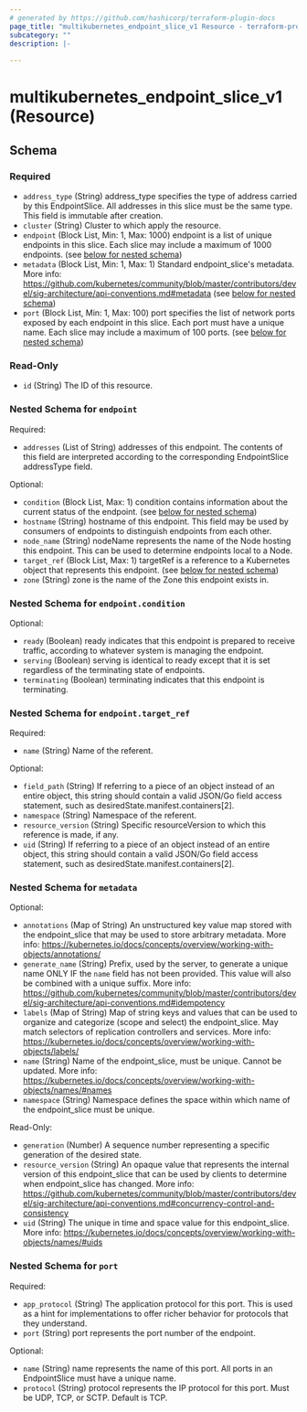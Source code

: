 ```yaml
---
# generated by https://github.com/hashicorp/terraform-plugin-docs
page_title: "multikubernetes_endpoint_slice_v1 Resource - terraform-provider-multikubernetes"
subcategory: ""
description: |-
  
---
```


# multikubernetes_endpoint_slice_v1 (Resource)





<!-- schema generated by tfplugindocs -->
## Schema

### Required

- `address_type` (String) address_type specifies the type of address carried by this EndpointSlice. All addresses in this slice must be the same type. This field is immutable after creation.
- `cluster` (String) Cluster to which apply the resource.
- `endpoint` (Block List, Min: 1, Max: 1000) endpoint is a list of unique endpoints in this slice. Each slice may include a maximum of 1000 endpoints. (see [below for nested schema](#nestedblock--endpoint))
- `metadata` (Block List, Min: 1, Max: 1) Standard endpoint_slice's metadata. More info: https://github.com/kubernetes/community/blob/master/contributors/devel/sig-architecture/api-conventions.md#metadata (see [below for nested schema](#nestedblock--metadata))
- `port` (Block List, Min: 1, Max: 100) port specifies the list of network ports exposed by each endpoint in this slice. Each port must have a unique name. Each slice may include a maximum of 100 ports. (see [below for nested schema](#nestedblock--port))

### Read-Only

- `id` (String) The ID of this resource.

<a id="nestedblock--endpoint"></a>
### Nested Schema for `endpoint`

Required:

- `addresses` (List of String) addresses of this endpoint. The contents of this field are interpreted according to the corresponding EndpointSlice addressType field.

Optional:

- `condition` (Block List, Max: 1) condition contains information about the current status of the endpoint. (see [below for nested schema](#nestedblock--endpoint--condition))
- `hostname` (String) hostname of this endpoint. This field may be used by consumers of endpoints to distinguish endpoints from each other.
- `node_name` (String) nodeName represents the name of the Node hosting this endpoint. This can be used to determine endpoints local to a Node.
- `target_ref` (Block List, Max: 1) targetRef is a reference to a Kubernetes object that represents this endpoint. (see [below for nested schema](#nestedblock--endpoint--target_ref))
- `zone` (String) zone is the name of the Zone this endpoint exists in.

<a id="nestedblock--endpoint--condition"></a>
### Nested Schema for `endpoint.condition`

Optional:

- `ready` (Boolean) ready indicates that this endpoint is prepared to receive traffic, according to whatever system is managing the endpoint.
- `serving` (Boolean) serving is identical to ready except that it is set regardless of the terminating state of endpoints.
- `terminating` (Boolean) terminating indicates that this endpoint is terminating.


<a id="nestedblock--endpoint--target_ref"></a>
### Nested Schema for `endpoint.target_ref`

Required:

- `name` (String) Name of the referent.

Optional:

- `field_path` (String) If referring to a piece of an object instead of an entire object, this string should contain a valid JSON/Go field access statement, such as desiredState.manifest.containers[2].
- `namespace` (String) Namespace of the referent.
- `resource_version` (String) Specific resourceVersion to which this reference is made, if any.
- `uid` (String) If referring to a piece of an object instead of an entire object, this string should contain a valid JSON/Go field access statement, such as desiredState.manifest.containers[2].



<a id="nestedblock--metadata"></a>
### Nested Schema for `metadata`

Optional:

- `annotations` (Map of String) An unstructured key value map stored with the endpoint_slice that may be used to store arbitrary metadata. More info: https://kubernetes.io/docs/concepts/overview/working-with-objects/annotations/
- `generate_name` (String) Prefix, used by the server, to generate a unique name ONLY IF the `name` field has not been provided. This value will also be combined with a unique suffix. More info: https://github.com/kubernetes/community/blob/master/contributors/devel/sig-architecture/api-conventions.md#idempotency
- `labels` (Map of String) Map of string keys and values that can be used to organize and categorize (scope and select) the endpoint_slice. May match selectors of replication controllers and services. More info: https://kubernetes.io/docs/concepts/overview/working-with-objects/labels/
- `name` (String) Name of the endpoint_slice, must be unique. Cannot be updated. More info: https://kubernetes.io/docs/concepts/overview/working-with-objects/names/#names
- `namespace` (String) Namespace defines the space within which name of the endpoint_slice must be unique.

Read-Only:

- `generation` (Number) A sequence number representing a specific generation of the desired state.
- `resource_version` (String) An opaque value that represents the internal version of this endpoint_slice that can be used by clients to determine when endpoint_slice has changed. More info: https://github.com/kubernetes/community/blob/master/contributors/devel/sig-architecture/api-conventions.md#concurrency-control-and-consistency
- `uid` (String) The unique in time and space value for this endpoint_slice. More info: https://kubernetes.io/docs/concepts/overview/working-with-objects/names/#uids


<a id="nestedblock--port"></a>
### Nested Schema for `port`

Required:

- `app_protocol` (String) The application protocol for this port. This is used as a hint for implementations to offer richer behavior for protocols that they understand.
- `port` (String) port represents the port number of the endpoint.

Optional:

- `name` (String) name represents the name of this port. All ports in an EndpointSlice must have a unique name.
- `protocol` (String) protocol represents the IP protocol for this port. Must be UDP, TCP, or SCTP. Default is TCP.
